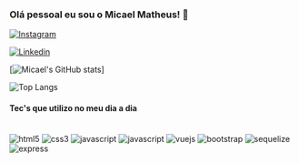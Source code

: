 ### Olá pessoal eu sou o Micael Matheus! 👋

[![Instagram](https://img.shields.io/badge/Instagram-E4405F?style=for-the-badge&logo=instagram&logoColor=white)](https://instagram.com/micaelmatheus)

[![Linkedin](https://img.shields.io/badge/LinkedIn-0077B5?style=for-the-badge&logo=linkedin&logoColor=white)](https://www.linkedin.com/in/micael-matheus-848323150/)

[![Micael's GitHub stats](https://github-readme-stats.vercel.app/api?username=micaelmths&count_private=true&show_icons=true&theme=dracula)]

![Top Langs](https://github-readme-stats.vercel.app/api/top-langs/?username=micaelmths&layout=compact)


#### Tec's que utilizo no meu dia a dia

<div style="display: inline-block"><br/>
  <img align="center" alt="html5" src="https://img.shields.io/badge/HTML5-E34F26?style=for-the-badge&logo=html5&logoColor=white">
  <img align="center" alt="css3" src="https://img.shields.io/badge/CSS3-1572B6?style=for-the-badge&logo=css3&logoColor=white">
  <img align="center" alt="javascript" src="https://img.shields.io/badge/JavaScript-F7DF1E?style=for-the-badge&logo=javascript&logoColor=black">
  <img align="center" alt="javascript" src="https://img.shields.io/badge/Node.js-43853D?style=for-the-badge&logo=node.js&logoColor=white">
  <img align="center" alt="vuejs" src="https://img.shields.io/badge/Vue.js-35495E?style=for-the-badge&logo=vue.js&logoColor=4FC08D">
  <img align="center" alt="bootstrap" src="https://img.shields.io/badge/Bootstrap-563D7C?style=for-the-badge&logo=bootstrap&logoColor=white">
  <img align="center" alt="sequelize" src="https://img.shields.io/badge/sequelize-323330?style=for-the-badge&logo=sequelize&logoColor=blue">
  <img align="center" alt="express" src="https://img.shields.io/badge/Express.js-404D59?style=for-the-badge">
</div>
